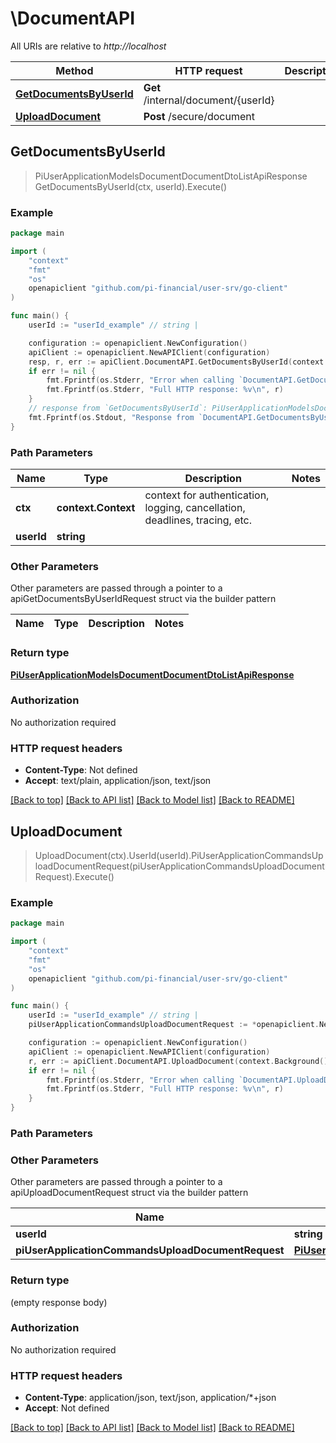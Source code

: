 # \DocumentAPI

All URIs are relative to *http://localhost*

Method | HTTP request | Description
------------- | ------------- | -------------
[**GetDocumentsByUserId**](DocumentAPI.md#GetDocumentsByUserId) | **Get** /internal/document/{userId} | 
[**UploadDocument**](DocumentAPI.md#UploadDocument) | **Post** /secure/document | 



## GetDocumentsByUserId

> PiUserApplicationModelsDocumentDocumentDtoListApiResponse GetDocumentsByUserId(ctx, userId).Execute()



### Example

```go
package main

import (
	"context"
	"fmt"
	"os"
	openapiclient "github.com/pi-financial/user-srv/go-client"
)

func main() {
	userId := "userId_example" // string | 

	configuration := openapiclient.NewConfiguration()
	apiClient := openapiclient.NewAPIClient(configuration)
	resp, r, err := apiClient.DocumentAPI.GetDocumentsByUserId(context.Background(), userId).Execute()
	if err != nil {
		fmt.Fprintf(os.Stderr, "Error when calling `DocumentAPI.GetDocumentsByUserId``: %v\n", err)
		fmt.Fprintf(os.Stderr, "Full HTTP response: %v\n", r)
	}
	// response from `GetDocumentsByUserId`: PiUserApplicationModelsDocumentDocumentDtoListApiResponse
	fmt.Fprintf(os.Stdout, "Response from `DocumentAPI.GetDocumentsByUserId`: %v\n", resp)
}
```

### Path Parameters


Name | Type | Description  | Notes
------------- | ------------- | ------------- | -------------
**ctx** | **context.Context** | context for authentication, logging, cancellation, deadlines, tracing, etc.
**userId** | **string** |  | 

### Other Parameters

Other parameters are passed through a pointer to a apiGetDocumentsByUserIdRequest struct via the builder pattern


Name | Type | Description  | Notes
------------- | ------------- | ------------- | -------------


### Return type

[**PiUserApplicationModelsDocumentDocumentDtoListApiResponse**](PiUserApplicationModelsDocumentDocumentDtoListApiResponse.md)

### Authorization

No authorization required

### HTTP request headers

- **Content-Type**: Not defined
- **Accept**: text/plain, application/json, text/json

[[Back to top]](#) [[Back to API list]](../README.md#documentation-for-api-endpoints)
[[Back to Model list]](../README.md#documentation-for-models)
[[Back to README]](../README.md)


## UploadDocument

> UploadDocument(ctx).UserId(userId).PiUserApplicationCommandsUploadDocumentRequest(piUserApplicationCommandsUploadDocumentRequest).Execute()



### Example

```go
package main

import (
	"context"
	"fmt"
	"os"
	openapiclient "github.com/pi-financial/user-srv/go-client"
)

func main() {
	userId := "userId_example" // string | 
	piUserApplicationCommandsUploadDocumentRequest := *openapiclient.NewPiUserApplicationCommandsUploadDocumentRequest() // PiUserApplicationCommandsUploadDocumentRequest | 

	configuration := openapiclient.NewConfiguration()
	apiClient := openapiclient.NewAPIClient(configuration)
	r, err := apiClient.DocumentAPI.UploadDocument(context.Background()).UserId(userId).PiUserApplicationCommandsUploadDocumentRequest(piUserApplicationCommandsUploadDocumentRequest).Execute()
	if err != nil {
		fmt.Fprintf(os.Stderr, "Error when calling `DocumentAPI.UploadDocument``: %v\n", err)
		fmt.Fprintf(os.Stderr, "Full HTTP response: %v\n", r)
	}
}
```

### Path Parameters



### Other Parameters

Other parameters are passed through a pointer to a apiUploadDocumentRequest struct via the builder pattern


Name | Type | Description  | Notes
------------- | ------------- | ------------- | -------------
 **userId** | **string** |  | 
 **piUserApplicationCommandsUploadDocumentRequest** | [**PiUserApplicationCommandsUploadDocumentRequest**](PiUserApplicationCommandsUploadDocumentRequest.md) |  | 

### Return type

 (empty response body)

### Authorization

No authorization required

### HTTP request headers

- **Content-Type**: application/json, text/json, application/*+json
- **Accept**: Not defined

[[Back to top]](#) [[Back to API list]](../README.md#documentation-for-api-endpoints)
[[Back to Model list]](../README.md#documentation-for-models)
[[Back to README]](../README.md)

